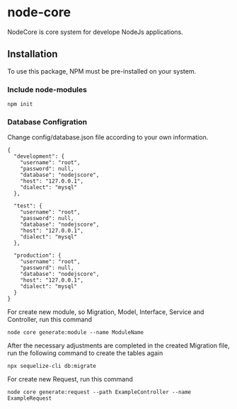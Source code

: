 # node-core

NodeCore is core system for develope NodeJs applications.

## Installation

To use this package, NPM must be pre-installed on your system.

### Include node-modules

```shell
npm init
```

### Database Configration

Change config/database.json file according to your own information.

```shell
{
  "development": {
    "username": "root",
    "password": null,
    "database": "nodejscore",
    "host": "127.0.0.1",
    "dialect": "mysql"
  },

  "test": {
    "username": "root",
    "password": null,
    "database": "nodejscore",
    "host": "127.0.0.1",
    "dialect": "mysql"
  },

  "production": {
    "username": "root",
    "password": null,
    "database": "nodejscore",
    "host": "127.0.0.1",
    "dialect": "mysql"
  }
}
```

For create new module, so Migration, Model, Interface, Service and Controller, run this command

```shell
node core generate:module --name ModuleName
```

After the necessary adjustments are completed in the created Migration file, run the following command to create the tables again

```shell
npx sequelize-cli db:migrate
```

For create new Request, run this command

```shell
node core generate:request --path ExampleController --name ExampleRequest
```
